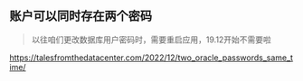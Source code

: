 

## 账户可以同时存在两个密码
> 以往咱们更改数据库用户密码时，需要重启应用，19.12开始不需要啦

https://talesfromthedatacenter.com/2022/12/two_oracle_passwords_same_time/

